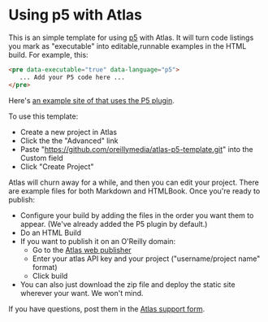 # Using p5 with Atlas

This is an simple template for using [p5](http://p5js.org) with Atlas.  It will turn code listings you mark as "executable" into editable,runnable examples in the HTML build.  For example, this:

```html
<pre data-executable="true" data-language="p5">
   ... Add your P5 code here ...
</pre>
```

Here's [an example site of that uses the P5 plugin](http://sites.oreilly.com/oreillymedia/oreilly-p5-template/ch01.html).


To use this template:

* Create a new project in Atlas
* Click the  the "Advanced" link
* Paste "https://github.com/oreillymedia/atlas-p5-template.git" into the Custom field
* Click "Create Project"

Atlas will churn away for a while, and then you can edit your project.  There are example files for both Markdown and HTMLBook.  Once you're ready to publish:

* Configure your build by adding the files in the order you want them to appear.  (We've already added the P5 plugin by default.)
* Do an HTML Build
* If you want to publish it on an O'Reilly domain:
  * Go to the [Atlas web publisher](http://web-publisher.atlas.oreilly.com/)
  * Enter your atlas API key and your project ("username/project name" format)
  * Click build
* You can also just download the zip file and deploy the static site wherever your want.  We won't mind.  

If you have questions, post them in the [Atlas support form](http://forum.atlas.oreilly.com).
